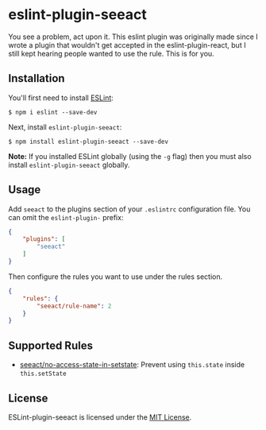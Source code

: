 # eslint-plugin-seeact

You see a problem, act upon it. This eslint plugin was originally made since I wrote a plugin 
that wouldn't get accepted in the eslint-plugin-react, but I still kept hearing people wanted 
to use the rule. This is for you. 

## Installation

You'll first need to install [ESLint](http://eslint.org):

```
$ npm i eslint --save-dev
```

Next, install `eslint-plugin-seeact`:

```
$ npm install eslint-plugin-seeact --save-dev
```

**Note:** If you installed ESLint globally (using the `-g` flag) then you must also install `eslint-plugin-seeact` globally.

## Usage

Add `seeact` to the plugins section of your `.eslintrc` configuration file. You can omit the `eslint-plugin-` prefix:

```json
{
    "plugins": [
        "seeact"
    ]
}
```


Then configure the rules you want to use under the rules section.

```json
{
    "rules": {
        "seeact/rule-name": 2
    }
}
```

## Supported Rules

* [seeact/no-access-state-in-setstate](docs/rules/no-access-state-in-setstate.md): Prevent using `this.state` inside `this.setState`


## License

ESLint-plugin-seeact is licensed under the [MIT License](http://www.opensource.org/licenses/mit-license.php).
